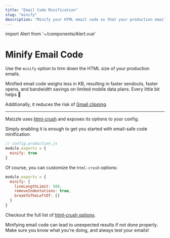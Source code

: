 ```yaml
---
title: "Email Code Minification"
slug: "minify"
description: "Minify your HTML email code so that your production emails weigh even less and you avoid Gmail clipping."
---
```


import Alert from '~/components/Alert.vue'

# Minify Email Code

Use the `minify` option to trim down the HTML size of your production emails. 

Minified email code weighs less in KB, resulting in faster sendouts, faster opens, and bandwidth savings on limited mobile data plans. Every little bit helps 🙂

Additionally, it reduces the risk of [Gmail clipping](https://github.com/hteumeuleu/email-bugs/issues/41).

---

Maizzle uses [html-crush](https://www.npmjs.com/package/html-crush) and exposes its options to your config. 

Simply enabling it is enough to get you started with email-safe code minification:

```js
// config.production.js
module.exports = {
  minify: true
}
```

Of course, you can customize the `html-crush` options:

```js
module.exports = {
  minify: {
    lineLengthLimit: 500,
    removeIndentations: true,
    breakToTheLeftOf: []
  }
}
```

Checkout the full list of [html-crush options](https://codsen.com/os/html-crush/#optional-options-object).

<alert type="warning">Minifying email code can lead to unexpected results if not done properly. Make sure you know what you're doing, and always test your emails!</alert>
